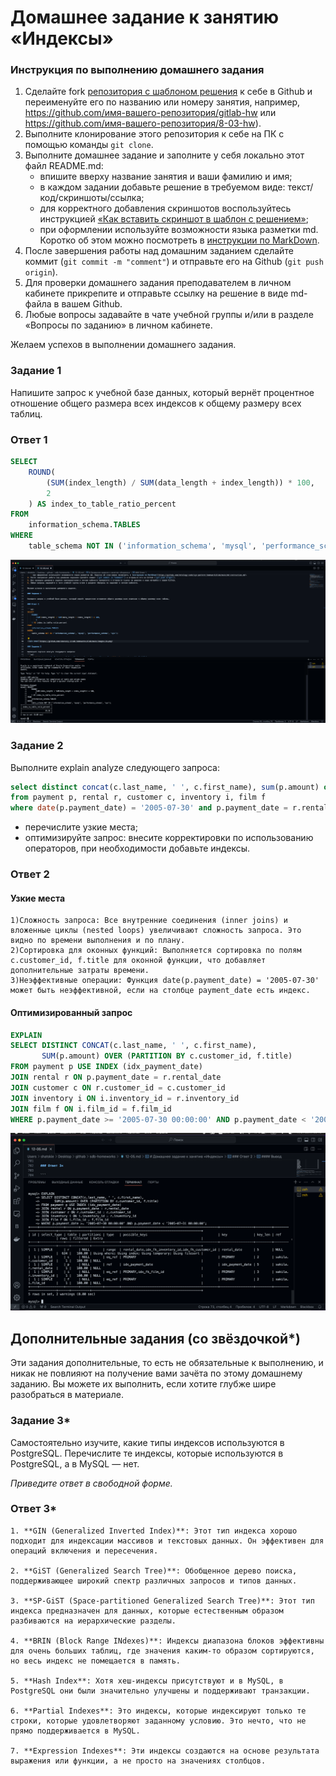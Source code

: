 # Домашнее задание к занятию «Индексы»

### Инструкция по выполнению домашнего задания

1. Сделайте fork [репозитория c шаблоном решения](https://github.com/netology-code/sys-pattern-homework) к себе в Github и переименуйте его по названию или номеру занятия, например, https://github.com/имя-вашего-репозитория/gitlab-hw или https://github.com/имя-вашего-репозитория/8-03-hw).
2. Выполните клонирование этого репозитория к себе на ПК с помощью команды `git clone`.
3. Выполните домашнее задание и заполните у себя локально этот файл README.md:
   - впишите вверху название занятия и ваши фамилию и имя;
   - в каждом задании добавьте решение в требуемом виде: текст/код/скриншоты/ссылка;
   - для корректного добавления скриншотов воспользуйтесь инструкцией [«Как вставить скриншот в шаблон с решением»](https://github.com/netology-code/sys-pattern-homework/blob/main/screen-instruction.md);
   - при оформлении используйте возможности языка разметки md. Коротко об этом можно посмотреть в [инструкции по MarkDown](https://github.com/netology-code/sys-pattern-homework/blob/main/md-instruction.md).
4. После завершения работы над домашним заданием сделайте коммит (`git commit -m "comment"`) и отправьте его на Github (`git push origin`).
5. Для проверки домашнего задания преподавателем в личном кабинете прикрепите и отправьте ссылку на решение в виде md-файла в вашем Github.
6. Любые вопросы задавайте в чате учебной группы и/или в разделе «Вопросы по заданию» в личном кабинете.

Желаем успехов в выполнении домашнего задания.

### Задание 1

Напишите запрос к учебной базе данных, который вернёт процентное отношение общего размера всех индексов к общему размеру всех таблиц.

### Ответ 1

```sql
SELECT 
    ROUND(
        (SUM(index_length) / SUM(data_length + index_length)) * 100, 
        2
    ) AS index_to_table_ratio_percent
FROM 
    information_schema.TABLES
WHERE 
    table_schema NOT IN ('information_schema', 'mysql', 'performance_schema', 'sys');
```

![alt text](https://github.com/shatskiy-O/sdb-homeworks/blob/main/images/29.png)

### Задание 2

Выполните explain analyze следующего запроса:
```sql
select distinct concat(c.last_name, ' ', c.first_name), sum(p.amount) over (partition by c.customer_id, f.title)
from payment p, rental r, customer c, inventory i, film f
where date(p.payment_date) = '2005-07-30' and p.payment_date = r.rental_date and r.customer_id = c.customer_id and i.inventory_id = r.inventory_id
```
- перечислите узкие места;
- оптимизируйте запрос: внесите корректировки по использованию операторов, при необходимости добавьте индексы.

### Ответ 2

#### Узкие места

```
1)Сложность запроса: Все внутренние соединения (inner joins) и вложенные циклы (nested loops) увеличивают сложность запроса. Это видно по времени выполнения и по плану.
2)Сортировка для оконных функций: Выполняется сортировка по полям c.customer_id, f.title для оконной функции, что добавляет дополнительные затраты времени.
3)Неэффективные операции: Функция date(p.payment_date) = '2005-07-30' может быть неэффективной, если на столбце payment_date есть индекс.
```

#### Оптимизированный запрос

```sql
EXPLAIN
SELECT DISTINCT CONCAT(c.last_name, ' ', c.first_name), 
       SUM(p.amount) OVER (PARTITION BY c.customer_id, f.title)
FROM payment p USE INDEX (idx_payment_date)
JOIN rental r ON p.payment_date = r.rental_date
JOIN customer c ON r.customer_id = c.customer_id
JOIN inventory i ON i.inventory_id = r.inventory_id
JOIN film f ON i.film_id = f.film_id
WHERE p.payment_date >= '2005-07-30 00:00:00' AND p.payment_date < '2005-07-31 00:00:00';
```

![alt text](https://github.com/shatskiy-O/sdb-homeworks/blob/main/images/30.png)

## Дополнительные задания (со звёздочкой*)
Эти задания дополнительные, то есть не обязательные к выполнению, и никак не повлияют на получение вами зачёта по этому домашнему заданию. Вы можете их выполнить, если хотите глубже шире разобраться в материале.

### Задание 3*

Самостоятельно изучите, какие типы индексов используются в PostgreSQL. Перечислите те индексы, которые используются в PostgreSQL, а в MySQL — нет.

*Приведите ответ в свободной форме.*

### Ответ 3*

```
1. **GIN (Generalized Inverted Index)**: Этот тип индекса хорошо подходит для индексации массивов и текстовых данных. Он эффективен для операций включения и пересечения.

2. **GiST (Generalized Search Tree)**: Обобщенное дерево поиска, поддерживающее широкий спектр различных запросов и типов данных.

3. **SP-GiST (Space-partitioned Generalized Search Tree)**: Этот тип индекса предназначен для данных, которые естественным образом разбиваются на иерархические разделы.

4. **BRIN (Block Range INdexes)**: Индексы диапазона блоков эффективны для очень больших таблиц, где значения каким-то образом сортируются, но весь индекс не помещается в память.

5. **Hash Index**: Хотя хеш-индексы присутствуют и в MySQL, в PostgreSQL они были значительно улучшены и поддерживают транзакции.

6. **Partial Indexes**: Это индексы, которые индексируют только те строки, которые удовлетворяют заданному условию. Это нечто, что не прямо поддерживается в MySQL.

7. **Expression Indexes**: Эти индексы создаются на основе результата выражения или функции, а не просто на значениях столбцов.
```